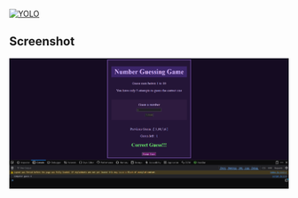 [![YOLO](https://img.shields.io/badge/YOLO-v8.1-blue)](https://github.com/ultralytics/ultralytics)

## Screenshot

![sample.pnh](https://github.com/obitouka/NumGuess/blob/main/img/sample.png?raw=true)
